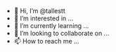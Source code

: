 - 👋 Hi, I’m @tallestt
- 👀 I’m interested in ...
- 🌱 I’m currently learning ...
- 💞️ I’m looking to collaborate on ...
- 📫 How to reach me ...

<!---
tallestt/tallestt is a ✨ special ✨ repository because its `README.md` (this file) appears on your GitHub profile.
You can click the Preview link to take a look at your changes.
--->
